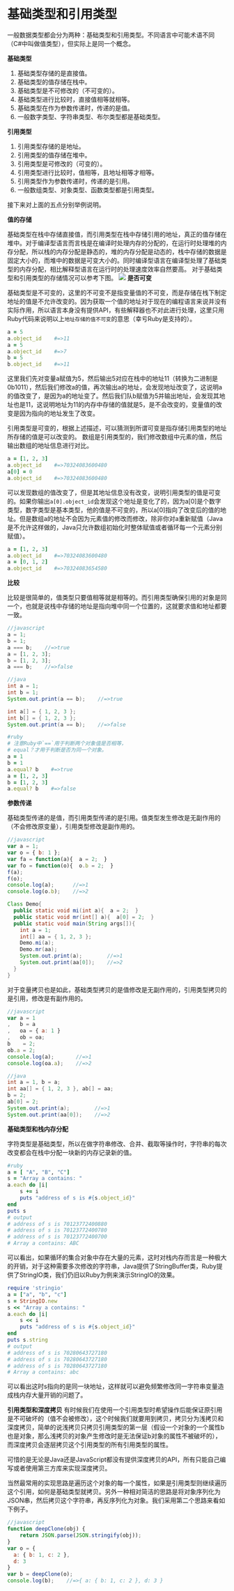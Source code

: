 # 基础类型和引用类型

一般数据类型都会分为两种：基础类型和引用类型。不同语言中可能术语不同（C#中叫做值类型），但实际上是同一个概念。

**基础类型**
1. 基础类型存储的是直接值。
2. 基础类型的值存储在栈中。
3. 基础类型是不可修改的（不可变的）。
4. 基础类型进行比较时，直接值相等就相等。
5. 基础类型在作为参数传递时，传递的是值。
6. 一般数字类型、字符串类型、布尔类型都是基础类型。

**引用类型**
1. 引用类型存储的是地址。
2. 引用类型的值存储在堆中。
3. 引用类型是可修改的（可变的）。
4. 引用类型进行比较时，值相等，且地址相等才相等。
5. 引用类型作为参数传递时，传递的是引用。
6. 一般数组类型、对象类型、函数类型都是引用类型。

接下来对上面的五点分别举例说明。

**值的存储**

基础类型在栈中存储直接值，而引用类型在栈中存储引用的地址，真正的值存储在堆中。对于编译型语言而言栈是在编译时处理内存的分配的，在运行时处理堆的内存分配，所以栈的内存分配是静态的，堆的内存分配是动态的，栈中存储的数据是固定大小的，而堆中的数据是可变大小的。同时编译型语言在编译型处理了基础类型的内存分配，相比解释型语言在运行时的处理速度效率自然要高。
对于基础类型和引用类型的存储情况可以参考下图。
![](images/primitive_and_reference_type.png)
**是否可变**

基础类型是不可变的，这里的不可变不是指变量值的不可变，而是存储在栈下制定地址的值是不允许改变的。因为获取一个值的地址对于现在的编程语言来说并没有实际作用，所以语言本身没有提供API，有些解释器也不对此进行处理，这里只用Ruby代码来说明以上`地址存储的值不可变`的意思（幸亏Ruby是支持的）。
```ruby
a = 5
a.object_id    #=>11
a = 5
a.object_id    #=>7
b = 5
b.object_id    #=>11
```
这里我们先对变量a赋值为5，然后输出5对应在栈中的地址11（转换为二进制是0b1011），然后我们修改a的值，再次输出a的地址，会发现地址改变了，这说明a的值改变了，是因为a的地址变了。然后我们队b赋值为5并输出地址，会发现其地址也是11，这说明地址为11的内存中存储的值就是5，是不会改变的，变量值的改变是因为指向的地址发生了改变。

引用类型是可变的，根据上述描述，可以猜测到所谓可变是指存储引用类型的地址所存储的值是可以改变的。
数组是引用类型的，我们修改数组中元素的值，然后输出数组的地址信息进行对比。
```ruby
a = [1, 2, 3]
a.object_id    #=>70324083600480
a[0] = 0
a.object_id    #=>70324083600480
```
可以发现数组的值改变了，但是其地址信息没有改变，说明引用类型的值是可变的。如果你输出`a[0].object_id`会发现这个地址是变化了的，因为a[0]是个数字类型，数字类型是基本类型，他的值是不可变的，所以a[0]指向了改变后的值的地址。但是数组a的地址不会因为元素值的修改而修改，除非你对a重新赋值（Java是不允许这样做的，Java只允许数组初始化时整体赋值或者循环每一个元素分别赋值）。
```ruby
a = [1, 2, 3]
a.object_id    #=>70324083600480
a = [0, 1, 2]
a.object_id    #=>70324083654580
```
**比较**

比较是很简单的，值类型只要值相等就是相等的。而引用类型确保引用的对象是同一个，也就是说栈中存储的地址是指向堆中同一个位置的，这就要求值和地址都要一致。
```javascript
//javascript
a = 1;
b = 1;
a === b;    //=>true
a = [1, 2, 3];
b = [1, 2, 3];
a === b;    //=>false
```
```java
//java
int a = 1;
int b = 1;
System.out.print(a == b);    //=>true

int a[] = { 1, 2, 3 };
int b[] = { 1, 2, 3 };
System.out.print(a == b);    //=>false
```
```ruby
#ruby
# 注意Ruby中`==`用于判断两个对象值是否相等，
# equal？才用于判断是否为同一个对象。
a = 1
b = 1
a.equal? b    #=>true
a = [1, 2, 3]
b = [1, 2, 3]
a.equal? b    #=>false
```

**参数传递**

基础类型传递的是值，而引用类型传递的是引用。值类型发生修改是无副作用的（不会修改原变量），引用类型修改是副作用的。
```javascript
//javascript
var a = 1;
var o = { b: 1 };
var fa = function(a){  a = 2;  }
var fo = function(o){  o.b = 2;  }
f(a);
f(o);
console.log(a);      //=>1
console.log(o.b);    //=>2
```
```java
Class Demo{
  public static void mi(int a){  a = 2;  }
  public static void mr(int[] a){  a[0] = 2;  }
  public static void main(String args[]){
    int a = 1;
    int[] aa = { 1, 2, 3 };
    Demo.mi(a);
    Demo.mr(aa);
    System.out.print(a);        //=>1
    System.out.print(aa[0]);    //=>2
  }
}
```
对于变量拷贝也是如此，基础类型拷贝的是值修改是无副作用的，引用类型拷贝的是引用，修改是有副作用的。
```javascript
//javascript
var a = 1
,   b = a
,   oa = { a: 1 }
,   ob = oa;
b    = 2;
ob.a = 2;
console.log(a);       //=>1
console.log(oa.a);    //=>2
```
```java
//java
int a = 1, b = a;
int aa[] = { 1, 2, 3 }, ab[] = aa;
b = 2;
ab[0] = 2;
System.out.print(a);        //=>1
System.out.print(aa[0]);    //=>2
```
**基础类型和栈内存分配**

字符类型是基础类型，所以在做字符串修改、合并、截取等操作时，字符串的每次改变都会在栈中分配一块新的内存记录新的值。
```ruby
#ruby
a = [ "A", "B", "C"]
s = "Array a contains: "
a.each do |i|
	s += i	
	puts "address of s is #{s.object_id}"
end
puts s
# output
# address of s is 70123772400880
# address of s is 70123772400780
# address of s is 70123772400700
# Array a contains: ABC
```
可以看出，如果循环的集合对象中存在大量的元素，这时对栈内存而言是一种极大的开销，对于这种需要多次修改的字符串，Java提供了StringBuffer类，Ruby提供了StringIO类，我们仍旧以Ruby为例来演示StringIO的效果。
```ruby
require 'stringio'
a = ["a", "b", "c"]
s = StringIO.new
s << "Array a contains: "
a.each do |i|
	s << i
	puts "address of s is #{s.object_id}"
end
puts s.string
# output
# address of s is 70280643727180
# address of s is 70280643727180
# address of s is 70280643727180
# Array a contains: abc
```
可以看出这时s指向的是同一块地址，这样就可以避免频繁修改同一字符串变量造成栈内存大量开销的问题了。

**引用类型和深度拷贝**
有时候我们在使用一个引用类型时希望操作后能保证原引用是不可破坏的（值不会被修改），这个时候我们就要用到拷贝，拷贝分为浅拷贝和深度拷贝，简单的说浅拷贝只拷贝引用类型的第一层（假设一个对象的一个属性b也是对象，那么浅拷贝的对象产生修改时是无法保证b对象的属性不被破坏的），而深度拷贝会逐层拷贝这个引用类型的所有引用类型的属性。

可惜的是无论是Java还是JavaScript都没有提供深度拷贝的API，所有只能自己编写或者使用第三方库来实现深度拷贝。

当然最常用的实现思路是遍历这个对象的每一个属性，如果是引用类型则继续遍历这个引用，如何是基础类型就拷贝。另外一种相对简洁的思路是将对象序列化为JSON串，然后拷贝这个字符串，再反序列化为对象。我们采用第二个思路来看如下例子。

```javascript
//javascript
function deepClone(obj) {
    return JSON.parse(JSON.stringify(obj));
}
var o = {
  a: { b: 1, c: 2 },
  d: 3
}
var b = deepClone(o);
console.log(b);    //=>{ a: { b: 1, c: 2 }, d: 3 }
```



